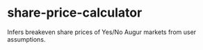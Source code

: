 # share-price-calculator
Infers breakeven share prices of Yes/No Augur markets from user assumptions.
